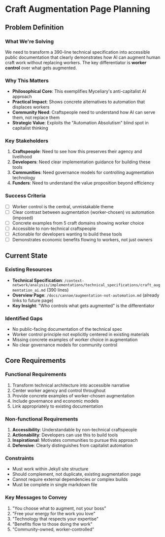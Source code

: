 # Craft Augmentation Page Planning

## Problem Definition

### What We're Solving
We need to transform a 390-line technical specification into accessible public documentation that clearly demonstrates how AI can augment human craft work without replacing workers. The key differentiator is **worker control** over what gets augmented.

### Why This Matters
- **Philosophical Core**: This exemplifies Myceliary's anti-capitalist AI approach
- **Practical Impact**: Shows concrete alternatives to automation that displaces workers
- **Community Need**: Craftspeople need to understand how AI can serve them, not replace them
- **Strategic Value**: Exploits the "Automation Absolutism" blind spot in capitalist thinking

### Key Stakeholders
1. **Craftspeople**: Need to see how this preserves their agency and livelihood
2. **Developers**: Need clear implementation guidance for building these tools
3. **Communities**: Need governance models for controlling augmentation technology
4. **Funders**: Need to understand the value proposition beyond efficiency

### Success Criteria
- [ ] Worker control is the central, unmistakable theme
- [ ] Clear contrast between augmentation (worker-chosen) vs automation (imposed)
- [ ] Concrete examples from 5 craft domains showing worker choice
- [ ] Accessible to non-technical craftspeople
- [ ] Actionable for developers wanting to build these tools
- [ ] Demonstrates economic benefits flowing to workers, not just owners

## Current State

### Existing Resources
- **Technical Specification**: `/context-network/analysis/implementations/technical_specifications/craft_augmentation_ai.md` (390 lines)
- **Overview Page**: `/docs/cannae/augmentation-not-automation.md` (already links to future page)
- **Key Insight**: "Who controls what gets augmented" is the differentiator

### Identified Gaps
- No public-facing documentation of the technical spec
- Worker control principle not explicitly centered in existing materials
- Missing concrete examples of worker choice in augmentation
- No clear governance models for community control

## Core Requirements

### Functional Requirements
1. Transform technical architecture into accessible narrative
2. Center worker agency and control throughout
3. Provide concrete examples of worker-chosen augmentation
4. Include governance and economic models
5. Link appropriately to existing documentation

### Non-functional Requirements
1. **Accessibility**: Understandable by non-technical craftspeople
2. **Actionability**: Developers can use this to build tools
3. **Inspirational**: Motivates communities to pursue this approach
4. **Defensive**: Clearly distinguishes from capitalist automation

### Constraints
- Must work within Jekyll site structure
- Should complement, not duplicate, existing augmentation page
- Cannot require external dependencies or complex builds
- Must be complete in single markdown file

### Key Messages to Convey
1. "You choose what to augment, not your boss"
2. "Free your energy for the work you love"
3. "Technology that respects your expertise"
4. "Benefits flow to those doing the work"
5. "Community-owned, worker-controlled"